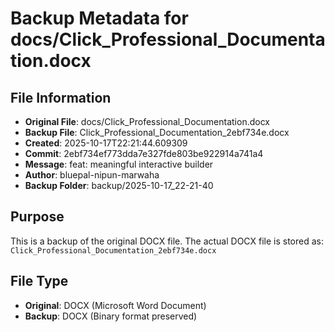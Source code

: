 # Backup Metadata for docs/Click_Professional_Documentation.docx

## File Information
- **Original File**: docs/Click_Professional_Documentation.docx
- **Backup File**: Click_Professional_Documentation_2ebf734e.docx
- **Created**: 2025-10-17T22:21:44.609309
- **Commit**: 2ebf734ef773dda7e327fde803be922914a741a4
- **Message**: feat: meaningful interactive builder
- **Author**: bluepal-nipun-marwaha
- **Backup Folder**: backup/2025-10-17_22-21-40

## Purpose
This is a backup of the original DOCX file. The actual DOCX file is stored as: `Click_Professional_Documentation_2ebf734e.docx`

## File Type
- **Original**: DOCX (Microsoft Word Document)
- **Backup**: DOCX (Binary format preserved)
